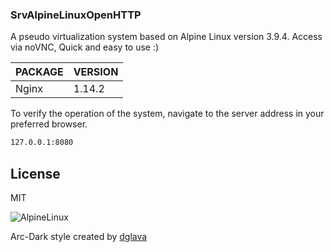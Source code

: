 ### SrvAlpineLinuxOpenHTTP

A pseudo virtualization system based on Alpine Linux version 3.9.4. Access via noVNC, Quick and easy to use :)

| PACKAGE | VERSION |
| ------ | ------ |
| Nginx | 1.14.2 |

To verify the operation of the system, navigate to the server address in your preferred browser.
```sh
127.0.0.1:8080
```

License
----

MIT


![AlpineLinux](https://raw.githubusercontent.com/SimpleMethod/SrvAlpineLinuxNgnix/master/images/Screenshot_1.PNG)

Arc-Dark style created by [dglava](https://github.com/dglava/arc-openbox) 
